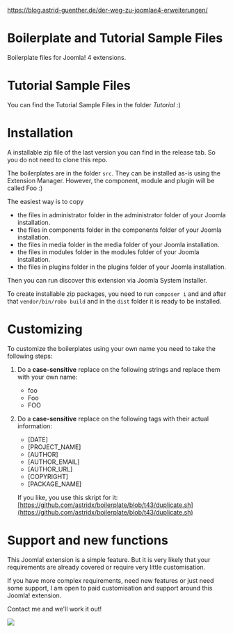 https://blog.astrid-guenther.de/der-weg-zu-joomlae4-erweiterungen/

# Boilerplate and Tutorial Sample Files
Boilerplate files for Joomla! 4 extensions.

# Tutorial Sample Files
You can find the Tutorial Sample Files in the folder *Tutorial* :)

# Installation

A installable zip file of the last version you can find in the release tab. 
So you do not need to clone this repo.

The boilerplates are in the folder `src`. They can be installed 
as-is using the Extension Manager. 
However, the component, module and plugin will be called Foo :)

The easiest way is to copy 

- the files in administrator folder in the administrator folder of your Joomla installation.
- the files in components folder in the components folder of your Joomla installation.
- the files in media folder in the media folder of your Joomla installation.
- the files in modules folder in the modules folder of your Joomla installation.
- the files in plugins folder in the plugins folder of your Joomla installation.

Then you can run discover this extension via Joomla System Installer.

To create installable zip packages, you need to run
`composer i` and and after that `vendor/bin/robo build` and in the `dist` 
folder it is ready to be installed.

# Customizing

To customize the boilerplates using your own name you need to take the following steps:

1. Do a **case-sensitive** replace on the following strings and replace them with your own name:
   * foo
   * Foo
   * FOO
2. Do a **case-sensitive** replace on the following tags with their actual information:
   * [DATE]
   * [PROJECT_NAME]
   * [AUTHOR]
   * [AUTHOR_EMAIL]
   * [AUTHOR_URL]
   * [COPYRIGHT]
   * [PACKAGE_NAME]


   If you like, you use this skript for it: [https://github.com/astridx/boilerplate/blob/t43/duplicate.sh](https://github.com/astridx/boilerplate/blob/t43/duplicate.sh)


# Support and new functions

This Joomla! extension is a simple feature. But it is very likely that your requirements 
are already covered or require very little customisation.

If you have more complex requirements, need new features or just need some support, 
I am open to paid customisation and support around this Joomla! extension. 

Contact me and we'll work it out!

[![](https://www.paypalobjects.com/en_US/DK/i/btn/btn_donateCC_LG.gif)](https://www.paypal.com/cgi-bin/webscr?cmd=_s-xclick&hosted_button_id=KQMKUVAX5SPVS&source=url)
